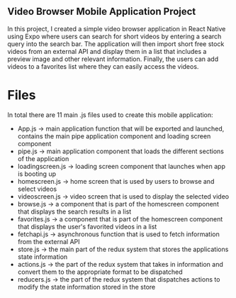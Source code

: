 ## Video Browser Mobile Application Project

In this project, I created a simple video browser application in React Native using Expo where users can search for short videos by entering a search query into the search bar. The application will then import short free stock videos from an external API and display them in a list that includes a preview image and other relevant information. Finally, the users can add videos to a favorites list where they can easily access the videos.

# Files
In total there are 11 main .js files used to create this mobile application:
- App.js               -> main application function that will be exported and launched, contains the main pipe application component and loading screen component
- pipe.js              -> main application component that loads the different sections of the application
- loadingscreen.js     -> loading screen component that launches when app is booting up
- homescreen.js        -> home screen that is used by users to browse and select videos
- videoscreen.js       -> video screen that is used to display the selected video
- browse.js            -> a component that is part of the homescreen component that displays the search results in a list
- favorites.js         -> a component that is part of the homescreen component that displays the user's favorited videos in a list
- fetchapi.js          -> asynchronous function that is used to fetch information from the external API
- store.js             -> the main part of the redux system that stores the applications state information
- actions.js           -> the part of the redux system that takes in information and convert them to the appropriate format to be dispatched
- reducers.js          -> the part of the redux system that dispatches actions to modify the state information stored in the store

